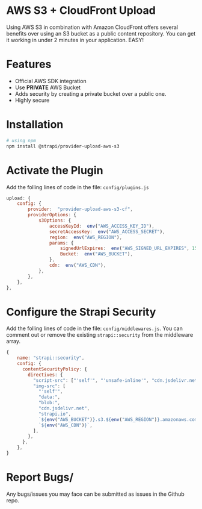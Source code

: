 # AWS S3 + CloudFront Upload

Using AWS S3 in combination with Amazon CloudFront offers several benefits over using an S3 bucket as a public content repository. You can get it working in under 2 minutes in your application. EASY!

# Features

- Official AWS SDK integration
- Use **PRIVATE** AWS Bucket
- Adds security by creating a private bucket over a public one.
- Highly secure

# Installation

```bash
# using npm
npm install @strapi/provider-upload-aws-s3
```

# Activate the Plugin

Add the folling lines of code in the file: `config/plugins.js`

```js
upload: {
	config: {
		provider:  "provider-upload-aws-s3-cf",
		providerOptions: {
			s3Options: {
				accessKeyId:  env("AWS_ACCESS_KEY_ID"),
				secretAccessKey:  env("AWS_ACCESS_SECRET"),
				region:  env("AWS_REGION"),
				params: {
					signedUrlExpires:  env("AWS_SIGNED_URL_EXPIRES", 15  *  60),
					Bucket:  env("AWS_BUCKET"),
				},
				cdn:  env("AWS_CDN"),
			},
		},
	},
},
```

# Configure the Strapi Security

Add the folling lines of code in the file: `config/middlewares.js`. You can comment out or remove the existing `strapi::security` from the middleware array.

```js
{
    name: "strapi::security",
    config: {
      contentSecurityPolicy: {
        directives: {
          "script-src": ["'self'", "'unsafe-inline'", "cdn.jsdelivr.net"],
          "img-src": [
            "'self'",
            "data:",
            "blob:",
            "cdn.jsdelivr.net",
            "strapi.io",
            `${env("AWS_BUCKET")}.s3.${env("AWS_REGION")}.amazonaws.com`,
            `${env("AWS_CDN")}`,
          ],
        },
      },
    },
}
```

# Report Bugs/

Any bugs/issues you may face can be submitted as issues in the Github repo.
